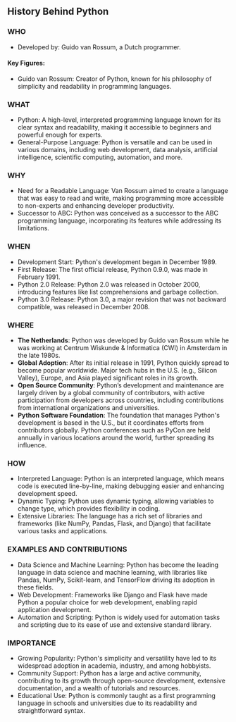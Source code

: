 ## History Behind Python
### WHO
- Developed by: Guido van Rossum, a Dutch programmer.
#### Key Figures:
- Guido van Rossum: Creator of Python, known for his philosophy of simplicity and readability in programming languages.
### WHAT
- Python: A high-level, interpreted programming language known for its clear syntax and readability, making it accessible to beginners and powerful enough for experts.
- General-Purpose Language: Python is versatile and can be used in various domains, including web development, data analysis, artificial intelligence, scientific computing, automation, and more.
### WHY
- Need for a Readable Language: Van Rossum aimed to create a language that was easy to read and write, making programming more accessible to non-experts and enhancing developer productivity.
- Successor to ABC: Python was conceived as a successor to the ABC programming language, incorporating its features while addressing its limitations.
### WHEN
- Development Start: Python's development began in December 1989.
- First Release: The first official release, Python 0.9.0, was made in February 1991.
- Python 2.0 Release: Python 2.0 was released in October 2000, introducing features like list comprehensions and garbage collection.
- Python 3.0 Release: Python 3.0, a major revision that was not backward compatible, was released in December 2008.
### WHERE
- **The Netherlands**: Python was developed by Guido van Rossum while he was working at Centrum Wiskunde & Informatica (CWI) in Amsterdam in the late 1980s.
- **Global Adoption**: After its initial release in 1991, Python quickly spread to become popular worldwide. Major tech hubs in the U.S. (e.g., Silicon Valley), Europe, and Asia played significant roles in its growth.
- **Open Source Community**: Python’s development and maintenance are largely driven by a global community of contributors, with active participation from developers across countries, including contributions from international organizations and universities.
- **Python Software Foundation**: The foundation that manages Python's development is based in the U.S., but it coordinates efforts from contributors globally. Python conferences such as PyCon are held annually in various locations around the world, further spreading its influence.
### HOW
- Interpreted Language: Python is an interpreted language, which means code is executed line-by-line, making debugging easier and enhancing development speed.
- Dynamic Typing: Python uses dynamic typing, allowing variables to change type, which provides flexibility in coding.
- Extensive Libraries: The language has a rich set of libraries and frameworks (like NumPy, Pandas, Flask, and Django) that facilitate various tasks and applications.
### EXAMPLES AND CONTRIBUTIONS
- Data Science and Machine Learning: Python has become the leading language in data science and machine learning, with libraries like Pandas, NumPy, Scikit-learn, and TensorFlow driving its adoption in these fields.
- Web Development: Frameworks like Django and Flask have made Python a popular choice for web development, enabling rapid application development.
- Automation and Scripting: Python is widely used for automation tasks and scripting due to its ease of use and extensive standard library.
### IMPORTANCE
- Growing Popularity: Python's simplicity and versatility have led to its widespread adoption in academia, industry, and among hobbyists.
- Community Support: Python has a large and active community, contributing to its growth through open-source development, extensive documentation, and a wealth of tutorials and resources.
- Educational Use: Python is commonly taught as a first programming language in schools and universities due to its readability and straightforward syntax.